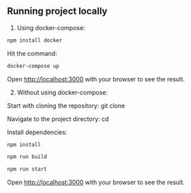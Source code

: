 ## Running project locally

1. Using docker-compose:

```bash
npm install docker
```

Hit the command:
```bash
docker-compose up
```

Open [http://localhost:3000](http://localhost:3000) with your browser to see the result.


2. Without using docker-compose:

Start with cloning the repository:
git clone <repository-url>

Navigate to the project directory:
cd <project-directory>

Install dependencies:
```bash
npm install
```

```bash
npm run build
```

```bash
npm run start
```

Open [http://localhost:3000](http://localhost:3000) with your browser to see the result.